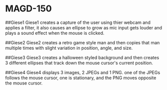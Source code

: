 # MAGD-150

##Giese1
Giese1 creates a capture of the user using thier webcam and applies a filter, it also causes an ellipse to grow as mic input gets louder and plays a sound effect when the mouse is clicked.

##Giese2
Giese2 creates a retro game style man and then copies that man multiple times with slight variation in position, angle, and size.

##Giese3
Giese3 creates a halloween styled background and then creates 3 different ellipses that track down the mouse cursor's current position.

##Giese4
Giese4 displays 3 images, 2 JPEGs and 1 PNG. one of the JPEGs follows the mouse cursor, one is stationary, and the PNG moves opposite the mouse cursor.
